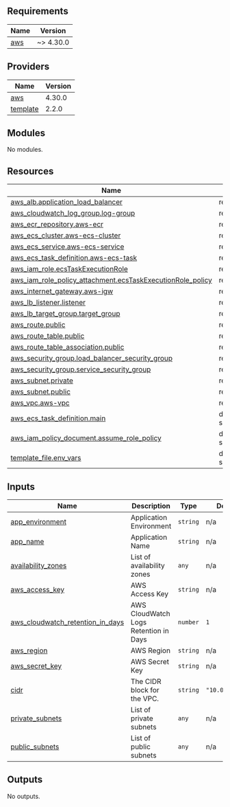 ## Requirements

| Name | Version |
|------|---------|
| <a name="requirement_aws"></a> [aws](#requirement\_aws) | ~> 4.30.0 |

## Providers

| Name | Version |
|------|---------|
| <a name="provider_aws"></a> [aws](#provider\_aws) | 4.30.0 |
| <a name="provider_template"></a> [template](#provider\_template) | 2.2.0 |

## Modules

No modules.

## Resources

| Name | Type |
|------|------|
| [aws_alb.application_load_balancer](https://registry.terraform.io/providers/hashicorp/aws/latest/docs/resources/alb) | resource |
| [aws_cloudwatch_log_group.log-group](https://registry.terraform.io/providers/hashicorp/aws/latest/docs/resources/cloudwatch_log_group) | resource |
| [aws_ecr_repository.aws-ecr](https://registry.terraform.io/providers/hashicorp/aws/latest/docs/resources/ecr_repository) | resource |
| [aws_ecs_cluster.aws-ecs-cluster](https://registry.terraform.io/providers/hashicorp/aws/latest/docs/resources/ecs_cluster) | resource |
| [aws_ecs_service.aws-ecs-service](https://registry.terraform.io/providers/hashicorp/aws/latest/docs/resources/ecs_service) | resource |
| [aws_ecs_task_definition.aws-ecs-task](https://registry.terraform.io/providers/hashicorp/aws/latest/docs/resources/ecs_task_definition) | resource |
| [aws_iam_role.ecsTaskExecutionRole](https://registry.terraform.io/providers/hashicorp/aws/latest/docs/resources/iam_role) | resource |
| [aws_iam_role_policy_attachment.ecsTaskExecutionRole_policy](https://registry.terraform.io/providers/hashicorp/aws/latest/docs/resources/iam_role_policy_attachment) | resource |
| [aws_internet_gateway.aws-igw](https://registry.terraform.io/providers/hashicorp/aws/latest/docs/resources/internet_gateway) | resource |
| [aws_lb_listener.listener](https://registry.terraform.io/providers/hashicorp/aws/latest/docs/resources/lb_listener) | resource |
| [aws_lb_target_group.target_group](https://registry.terraform.io/providers/hashicorp/aws/latest/docs/resources/lb_target_group) | resource |
| [aws_route.public](https://registry.terraform.io/providers/hashicorp/aws/latest/docs/resources/route) | resource |
| [aws_route_table.public](https://registry.terraform.io/providers/hashicorp/aws/latest/docs/resources/route_table) | resource |
| [aws_route_table_association.public](https://registry.terraform.io/providers/hashicorp/aws/latest/docs/resources/route_table_association) | resource |
| [aws_security_group.load_balancer_security_group](https://registry.terraform.io/providers/hashicorp/aws/latest/docs/resources/security_group) | resource |
| [aws_security_group.service_security_group](https://registry.terraform.io/providers/hashicorp/aws/latest/docs/resources/security_group) | resource |
| [aws_subnet.private](https://registry.terraform.io/providers/hashicorp/aws/latest/docs/resources/subnet) | resource |
| [aws_subnet.public](https://registry.terraform.io/providers/hashicorp/aws/latest/docs/resources/subnet) | resource |
| [aws_vpc.aws-vpc](https://registry.terraform.io/providers/hashicorp/aws/latest/docs/resources/vpc) | resource |
| [aws_ecs_task_definition.main](https://registry.terraform.io/providers/hashicorp/aws/latest/docs/data-sources/ecs_task_definition) | data source |
| [aws_iam_policy_document.assume_role_policy](https://registry.terraform.io/providers/hashicorp/aws/latest/docs/data-sources/iam_policy_document) | data source |
| [template_file.env_vars](https://registry.terraform.io/providers/hashicorp/template/latest/docs/data-sources/file) | data source |

## Inputs

| Name | Description | Type | Default | Required |
|------|-------------|------|---------|:--------:|
| <a name="input_app_environment"></a> [app\_environment](#input\_app\_environment) | Application Environment | `string` | n/a | yes |
| <a name="input_app_name"></a> [app\_name](#input\_app\_name) | Application Name | `string` | n/a | yes |
| <a name="input_availability_zones"></a> [availability\_zones](#input\_availability\_zones) | List of availability zones | `any` | n/a | yes |
| <a name="input_aws_access_key"></a> [aws\_access\_key](#input\_aws\_access\_key) | AWS Access Key | `string` | n/a | yes |
| <a name="input_aws_cloudwatch_retention_in_days"></a> [aws\_cloudwatch\_retention\_in\_days](#input\_aws\_cloudwatch\_retention\_in\_days) | AWS CloudWatch Logs Retention in Days | `number` | `1` | no |
| <a name="input_aws_region"></a> [aws\_region](#input\_aws\_region) | AWS Region | `string` | n/a | yes |
| <a name="input_aws_secret_key"></a> [aws\_secret\_key](#input\_aws\_secret\_key) | AWS Secret Key | `string` | n/a | yes |
| <a name="input_cidr"></a> [cidr](#input\_cidr) | The CIDR block for the VPC. | `string` | `"10.0.0.0/16"` | no |
| <a name="input_private_subnets"></a> [private\_subnets](#input\_private\_subnets) | List of private subnets | `any` | n/a | yes |
| <a name="input_public_subnets"></a> [public\_subnets](#input\_public\_subnets) | List of public subnets | `any` | n/a | yes |

## Outputs

No outputs.
